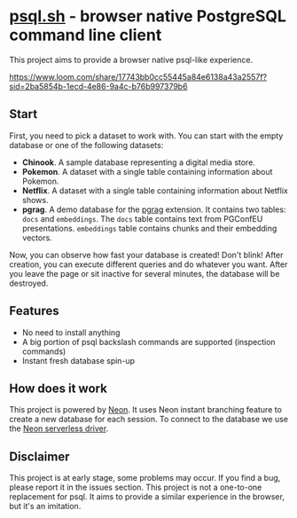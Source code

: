 # [psql.sh](https://psql.sh) - browser native PostgreSQL command line client

This project aims to provide a browser native psql-like experience.

https://www.loom.com/share/17743bb0cc55445a84e6138a43a2557f?sid=2ba5854b-1ecd-4e86-9a4c-b76b997379b6

## Start
First, you need to pick a dataset to work with. You can start with the empty database or one of the following datasets:
- **Chinook**. A sample database representing a digital media store.
- **Pokemon**. A dataset with a single table containing information about Pokemon.
- **Netflix**. A dataset with a single table containing information about Netflix shows.
- **pgrag**. A demo database for the <a href="https://neon.tech/docs/extensions/pgrag" target="_blank">pgrag</a> extension. It contains two tables: `docs` and `embeddings`. The `docs` table contains text from PGConfEU presentations. `embeddings` table contains chunks and their embedding vectors.

Now, you can observe how fast your database is created! Don't blink!
After creation, you can execute different queries and do whatever you want. After you leave the page or sit inactive for several minutes, the database will be destroyed.


## Features
- No need to install anything
- A big portion of psql backslash commands are supported (inspection commands)
- Instant fresh database spin-up

## How does it work
This project is powered by <a href="https://neon.tech" target="_blank">Neon</a>. It uses Neon instant branching feature to create a new database for each session.
To connect to the database we use the [Neon serverless driver](https://github.com/neondatabase/serverless).

## Disclaimer
This project is at early stage, some problems may occur. If you find a bug, please report it in the issues section.
This project is not a one-to-one replacement for psql. It aims to provide a similar experience in the browser, but it's an imitation.
